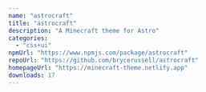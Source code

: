 ```yaml
---
name: "astrocraft"
title: "astrocraft"
description: "A Minecraft theme for Astro"
categories:
  - "css+ui"
npmUrl: "https://www.npmjs.com/package/astrocraft"
repoUrl: "https://github.com/brycerussell/astrocraft"
homepageUrl: "https://minecraft-theme.netlify.app"
downloads: 17
---
```

